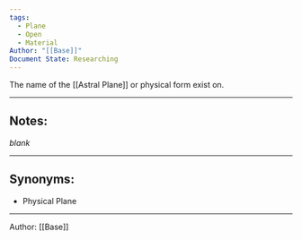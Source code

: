 ```yaml
---
tags:
  - Plane
  - Open
  - Material
Author: "[[Base]]"
Document State: Researching
---
```

The name of the [[Astral Plane]] or physical form exist on.
- - -
## Notes:
_blank_
- - -
## Synonyms:
- Physical Plane
- - -
Author: [[Base]]